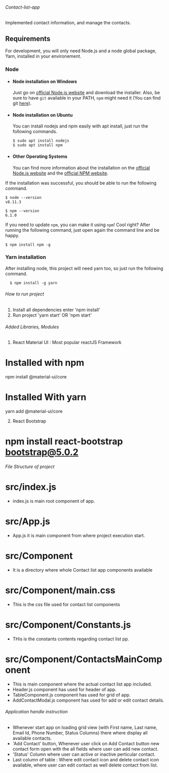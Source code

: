 ###### Contact-list-app

Implemented contact information, and manage the contacts.

## Requirements

For development, you will only need Node.js and a node global package, Yarn, installed in your environement.

### Node

- #### Node installation on Windows

  Just go on [official Node.js website](https://nodejs.org/) and download the installer.
  Also, be sure to have `git` available in your PATH, `npm` might need it (You can find git [here](https://git-scm.com/)).

- #### Node installation on Ubuntu

  You can install nodejs and npm easily with apt install, just run the following commands.

      $ sudo apt install nodejs
      $ sudo apt install npm

- #### Other Operating Systems
  You can find more information about the installation on the [official Node.js website](https://nodejs.org/) and the [official NPM website](https://npmjs.org/).

If the installation was successful, you should be able to run the following command.

    $ node --version
    v8.11.3

    $ npm --version
    6.1.0

If you need to update `npm`, you can make it using `npm`! Cool right? After running the following command, just open again the command line and be happy.

    $ npm install npm -g

###

### Yarn installation

After installing node, this project will need yarn too, so just run the following command.

      $ npm install -g yarn

###### How to run project

1. Install all dependencies enter 'npm install'
2. Run project 'yarn start' OR 'npm start'

###### Added Libraries, Modules

1. React Material UI : Most popular reactJS Framework

# Installed with npm

npm install @material-ui/core

# Installed With yarn

yarn add @material-ui/core

2. React Bootstrap

# npm install react-bootstrap bootstrap@5.0.2

###### File Structure of project

# src/index.js

- index.js is main root component of app.

# src/App.js

- App.js it is main component from where project execution start.

# src/Component

- It is a directory where whole Contact list app components available

# src/Component/main.css

- This is the css file used for contact list components

# src/Component/Constants.js

- THis is the constants contents regarding contact list pp.

# src/Component/ContactsMainComponent

- This is main component where the actual contact list app included.
- Header.js component has used for header of app.
- TableComponent.js component has used for grid of app.
- AddContactModal.js component has used for add or edit contact details.

###### Application handle instruction

- Whenever start app on loading grid view (with First name, Last name, Email Id, Phone Number, Status Columns) there where display all available contacts.
- 'Add Contact' button, Whenever user click on Add Contact button new contact form open with the all fields where user can add new contact.
- 'Status' Column where user can active or inactive perticular contact.
- Last column of table : Where edit contact icon and delete contact icon available, where user can edit contact as well delete contact from list.
